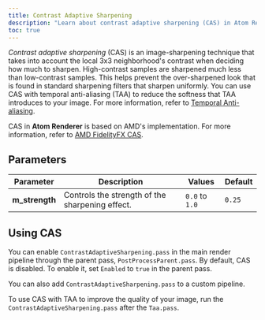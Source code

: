 ```yaml
---
title: Contrast Adaptive Sharpening
description: "Learn about contrast adaptive sharpening (CAS) in Atom Renderer, the graphics engine integrated into Open 3D Engine (O3DE)."
toc: true
---  
```


*Contrast adaptive sharpening* (CAS) is an image-sharpening technique that takes into account the local 3x3 neighborhood's contrast when deciding how much to sharpen. High-contrast samples are sharpened much less than low-contrast samples. This helps prevent the over-sharpened look that is found in standard sharpening filters that sharpen uniformly. You can use CAS with temporal anti-aliasing (TAA) to reduce the softness that TAA introduces to your image. For more information, refer to [Temporal Anti-aliasing](taa/).

CAS in **Atom Renderer** is based on AMD's implementation. For more information, refer to [AMD FidelityFX CAS](https://gpuopen.com/fidelityfx-cas/).


## Parameters

| Parameter | Description | Values | Default |
| - | - | - | - |
| **m_strength** | Controls the strength of the sharpening effect. | `0.0` to `1.0` | `0.25` |


## Using CAS

You can enable `ContrastAdaptiveSharpening.pass` in the main render pipeline through the parent pass, `PostProcessParent.pass`. By default, CAS is disabled. To enable it, set `Enabled` to `true` in the parent pass. 

You can also add `ContrastAdaptiveSharpening.pass` to a custom pipeline. 

To use CAS with TAA to improve the quality of your image, run the `ContrastAdaptiveSharpening.pass` after the `Taa.pass`.
